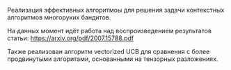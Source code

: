 Реализация эффективных алгоритмоы для решения задачи контекстных алгоритмов многоруких бандитов.

На данных момент идёт работа над воспроизведением результатов статьи: https://arxiv.org/pdf/2007.15788.pdf

Также реализован алгоритм vectorized UCB для сравнения с более продвинутыми алгоритами, основанными на тензорных разложениях.
